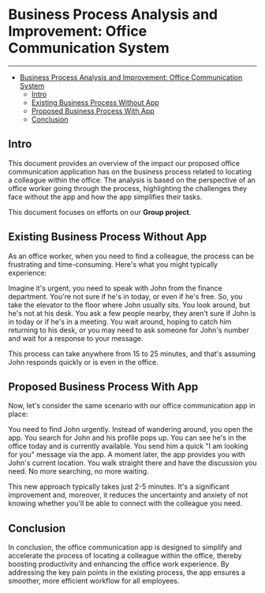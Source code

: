 # Business Process Analysis and Improvement: Office Communication System 

---

- [Business Process Analysis and Improvement: Office Communication System](#business-process-analysis-and-improvement-office-communication-system)
  - [Intro](#intro)
  - [Existing Business Process Without App](#existing-business-process-without-app)
  - [Proposed Business Process With App](#proposed-business-process-with-app)
  - [Conclusion](#conclusion)

## Intro

This document provides an overview of the impact our proposed office communication application has on the business process related to locating a colleague within the office. The analysis is based on the perspective of an office worker going through the process, highlighting the challenges they face without the app and how the app simplifies their tasks.

This document focuses on efforts on our **Group project**.

## Existing Business Process Without App 

As an office worker, when you need to find a colleague, the process can be frustrating and time-consuming. Here's what you might typically experience:

Imagine it's urgent, you need to speak with John from the finance department. You're not sure if he's in today, or even if he's free. So, you take the elevator to the floor where John usually sits. You look around, but he's not at his desk. You ask a few people nearby, they aren't sure if John is in today or if he's in a meeting. You wait around, hoping to catch him returning to his desk, or you may need to ask someone for John's number and wait for a response to your message.

This process can take anywhere from 15 to 25 minutes, and that's assuming John responds quickly or is even in the office. 

## Proposed Business Process With App 

Now, let's consider the same scenario with our office communication app in place:

You need to find John urgently. Instead of wandering around, you open the app. You search for John and his profile pops up. You can see he's in the office today and is currently available. You send him a quick "I am looking for you" message via the app. A moment later, the app provides you with John's current location. You walk straight there and have the discussion you need. No more searching, no more waiting.

This new approach typically takes just 2-5 minutes. It's a significant improvement and, moreover, it reduces the uncertainty and anxiety of not knowing whether you'll be able to connect with the colleague you need.

## Conclusion

In conclusion, the office communication app is designed to simplify and accelerate the process of locating a colleague within the office, thereby boosting productivity and enhancing the office work experience. By addressing the key pain points in the existing process, the app ensures a smoother, more efficient workflow for all employees.